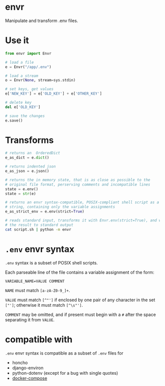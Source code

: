 # envr

Manipulate and transform .env files.

# Use it

```python
from envr import Envr

# load a file
e = Envr("/app/.env")

# load a stream
o = Envr(None, stream=sys.stdin)

# set keys, get values
e['NEW_KEY'] = e['OLD_KEY'] + e['OTHER_KEY']

# delete key
del e['OLD_KEY']

# save the changes
e.save()

```

# Transforms
```python
# returns an  OrderedDict
e_as_dict = e.dict()

# returns indented json
e_as_json = e.json()

# returns the in memory state, that is as close as possible to the
# original file format, perserving comments and incompatible lines
state = e.env()
state = str(e)

# returns an envr syntax-compatible, POSIX-compliant shell script as a
# string, containing only the variable assignments
e_as_strict_env = e.env(strict=True)
```

```sh
# reads standard input, transforms it with Envr.env(strict=True), and writes
# the result to standard output
cat script.sh | python -m envr
```

# `.env` envr syntax

`.env` syntax is a subset of POSIX shell scripts.

Each parseable line of the file contains a variable assignment of the form:
```
VARIABLE_NAME=VALUE COMMENT
```

`NAME` must match `[a-zA-Z0-9_]+`.

`VALUE` must match `[^"']` if enclosed by one pair of any character in the set `["']`; otherwise it must match `[^\s"']`.

`COMMENT` may be omitted, and if present must begin with a `#` after the space separating it from `VALUE`.

#  compatible with

`.env` envr syntax is compatible as a subset of `.env` files for

- honcho
- django-environ
- python-dotenv (except for a bug with single quotes)
- [docker-compose](https://docs.docker.com/compose/env-file/)
